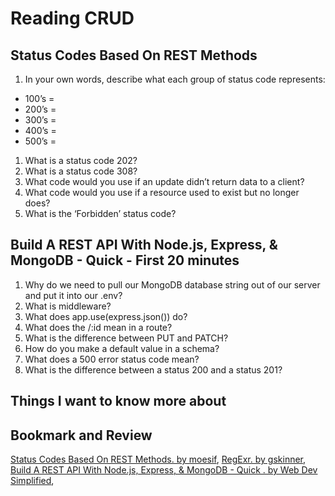 # Reading CRUD

## Status Codes Based On REST Methods

1. In your own words, describe what each group of status code represents:

* 100’s =
* 200’s =
* 300’s =
* 400’s =
* 500’s =

1. What is a status code 202?
2. What is a status code 308?
3. What code would you use if an update didn’t return data to a client?
4. What code would you use if a resource used to exist but no longer does?
5. What is the ‘Forbidden’ status code?

## Build A REST API With Node.js, Express, & MongoDB - Quick - First 20 minutes

1. Why do we need to pull our MongoDB database string out of our server and put it into our .env?
2. What is middleware?
3. What does app.use(express.json()) do?
4. What does the /:id mean in a route?
5. What is the difference between PUT and PATCH?
6. How do you make a default value in a schema?
7. What does a 500 error status code mean?
8. What is the difference between a status 200 and a status 201?

## Things I want to know more about

## Bookmark and Review

[Status Codes Based On REST Methods. by moesif](https://www.moesif.com/blog/technical/api-design/Which-HTTP-Status-Code-To-Use-For-Every-CRUD-App/),
[RegExr. by gskinner](https://regexr.com/),
[Build A REST API With Node.js, Express, & MongoDB - Quick . by Web Dev Simplified](https://www.youtube.com/channel/UCFbNIlppjAuEX4znoulh0Cw),
